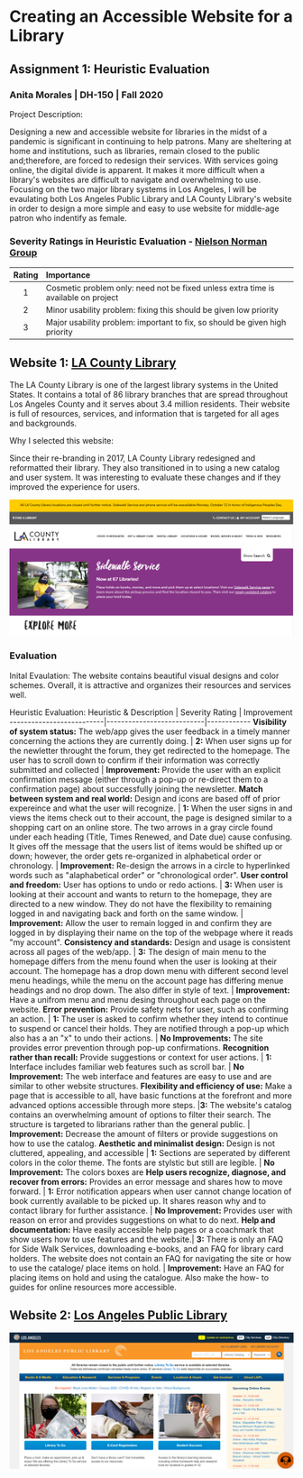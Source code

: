 # Creating an Accessible Website for a Library 
## Assignment 1: Heuristic Evaluation
### Anita Morales | DH-150 | Fall 2020

Project Description:

Designing a new and accessible website for libraries in the midst of a pandemic is significant in continuing to help patrons. Many are sheltering at home and institutions, such as libraries, remain closed to the public and;therefore, are forced to redesign their services. With services going online, the digital divide is apparent. It makes it more difficult when a library's websites are difficult to navigate and overwhelming to use. Focusing on the two major library systems in Los Angeles, I will be evaulating both Los Angeles Public Library and LA County Library's website in order to design a more simple and easy to use website for middle-age patron who indentify as female.

### Severity Ratings in Heuristic Evaluation - [Nielson Norman Group](https://www.nngroup.com/articles/how-to-rate-the-severity-of-usability-problems/)  
Rating  | Importance  |
:---: | :---  |
1  | Cosmetic problem only: need not be fixed unless extra time is available on project  |
2  | Minor usability problem: fixing this should be given low priority  |
3  | Major usability problem: important to fix, so should be given high priority  |

## Website 1: [LA County Library](https://lacountylibrary.org/)

The LA County Library is one of the largest library systems in the United States. It contains a total of 86 library branches that are spread throughout Los Angeles County and it serves about 3.4 million residents. Their website is full of resources, services, and information that is targeted for all ages and backgrounds.

Why I selected this website:

Since their re-branding in 2017, LA County Library redesigned and reformatted their library. They also transitioned in to using a new catalog and user system. It was interesting to evaluate these changes and if they improved the experience for users.

 ![homepage](LaCounty_home.png)
 

### Evaluation

Inital Evaulation: The website contains beautiful visual designs and color schemes. Overall, it is attractive and organizes their resources and services well.  

Heuristic Evaluation:
Heuristic & Description |  Severity Rating | Improvement 
--------------------------|---------------------------|------------
**Visibility of system status:** The web/app gives the user feedback in a timely manner concerning the actions they are currently doing. | **2:** When user signs up for the newletter throught the forum, they get redirected to the homepage. The user has to scroll down to confirm if their information was correctly submitted and collected | **Improvement:** Provide the user with an explicit confirmation message (either through a pop-up or re-direct them to a confirmation page) about successfully joining the newsletter.
**Match between system and real world:** Design and icons are based off of prior expereince and what the user will recognize. | **1:** When the user signs in and views the items check out to their account, the page is designed similar to a shopping cart on an online store. The two arrows in a gray circle found under each heading (Title, Times Renewed, and Date due) cause confusing. It gives off the message that the users list of items would be shifted up or down; however, the order gets re-organized in alphabetical order or chronology. | **Improvement:** Re-design the arrows in a circle to hyperlinked words such as "alaphabetical order" or "chronological order".
**User control and freedom:** User has options to undo or redo actions. | **3:** When user is looking at their account and wants to return to the homepage, they are directed to a new window. They do not have the flexibility to remaining logged in and navigating back and forth on the same window. | **Improvement:** Allow the user to remain logged in and confirm they are logged in by displaying their name on the top of the webpage where it reads "my account".
**Consistency and standards:** Design and usage is consistent across all pages of the web/app. | **3:** The design of main menu to the homepage differs from the menu found when the user is looking at their account. The homepage has a drop down menu with different second level menu headings, while the menu on the account page has differing menue headings and no drop down. The also differ in style of text. | **Improvement:** Have a unifrom menu and menu desing throughout each page on the website.
**Error prevention:** Provide safety nets for user, such as confirming an action. | **1:** The user is asked to confirm whether they intend to continue to suspend or cancel their holds. They are notified through a pop-up which also has a an "x" to undo their actions. | **No Improvements:** The site provides error prevention through pop-up confirmations. 
**Recognition rather than recall:** Provide suggestions or context for user actions. | **1:** Interface includes familiar web features such as scroll bar. | **No Improvement:** The web interface and features are easy to use and are similar to other website structures.
**Flexibility and efficiency of use:** Make a page that is accessible to all, have basic functions at the forefront and more advanced options accessible through more steps. |**3:** The website's catalog contains an overwhelming amount of options to filter their search. The structure is targeted to librarians rather than the general public. | **Improvement:** Decrease the amount of filters or provide suggestions on how to use the catalog. 
**Aesthetic and minimalist design:** Design is not cluttered, appealing, and accessible | **1:** Sections are seperated by different colors in the color theme. The fonts are stylstic but still are legible. | **No Improvement:** The colors boxes are 
**Help users recognize, diagnose, and recover from errors:** Provides an error message and shares how to move forward. | **1:** Error notification appears when user cannot change location of book currently available to be picked up. It shares reason why and to contact library for further assistance. | **No Improvement:** Provides user with reason on error and provides suggestions on what to do next.
**Help and documentation:** Have easily accesible help pages or a coachmark that show users how to use features and the website.| **3:** There is only an FAQ for Side Walk Services, downloading e-books, and an FAQ for library card holders. The website does not contain an FAQ for navigating the site or how to use the cataloge/ place items on hold. | **Improvement:** Have an FAQ for placing items on hold and using the catalogue. Also make the how- to  guides for online resources more accessible. 


## Website 2: [Los Angeles Public Library](https://www.lapl.org/)




 ![homepage](LA_home.png)
